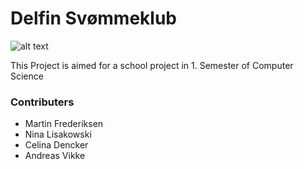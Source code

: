 # Delfin Svømmeklub
![alt text](https://raw.githubusercontent.com/AndreasVikke/Delfin-Sv-mmeklub/master/Delfin/src/images/Logo.png "Logo")

This Project is aimed for a school project in 1. Semester of Computer Science

### Contributers
- Martin Frederiksen
- Nina Lisakowski
- Celina Dencker
- Andreas Vikke

